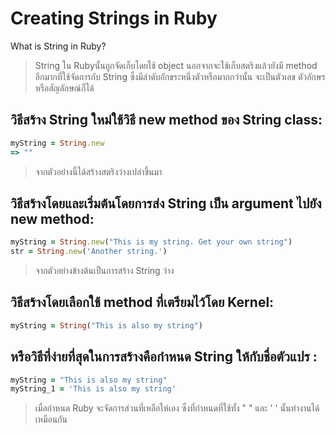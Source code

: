 #  Creating Strings in Ruby
What is String in Ruby?
>String ใน Rubyนั้นถูกจัดเก็บโดยใช้ object นอกจากจะใช้เก็บสตริงแล้วยังมี method อีกมากที่ใช้จัดการกับ String ซึ่งมีลำดับอักขระหนึ่งตัวหรือมากกว่านั้น จะเป็นตัวเลข ตัวอักษร หรือสัญลักษณ์ก็ได้
> 
## วิธีสร้าง String ใหม่ใช้วิธี new method ของ String class:
 ```ruby
myString = String.new
=> ""
```
>จากตัวอย่างนี้ได้สร้างสตริงว่างเปล่าขึ้นมา
## วิธีสร้างโดยและเริ่มต้นโดยการส่ง String เป็น argument ไปยัง new method:
 ```ruby
myString = String.new("This is my string. Get your own string")
str = String.new('Another string.')
```
>จากตัวอย่างข้างต้นเป็นการสร้าง String ว่าง
## วิธีสร้างโดยเลือกใช้ method ที่เตรียมไว้โดย Kernel:
 ```ruby
myString = String("This is also my string")
```
## หรือวิธีที่ง่ายที่สุดในการสร้างคือกำหนด String ให้กับชื่อตัวแปร :
 ```ruby
myString = "This is also my string"
myString_1 = 'This is also my string'
```
>เมื่อกำหนด Ruby จะจัดการส่วนที่เหลือให้เอง ซึ่งที่กำหนดที่ใช้ทั้ง " " และ ' ' นั้นทำงานได้เหมือนกัน 

